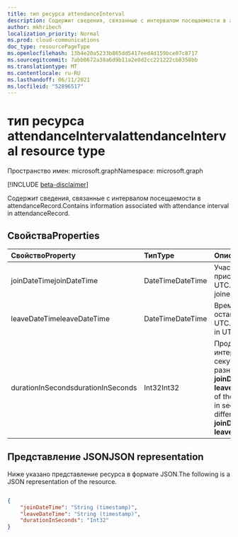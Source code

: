 ```yaml
---
title: тип ресурса attendanceInterval
description: Содержит сведения, связанные с интервалом посещаемости в attendanceRecord.
author: mkhribech
localization_priority: Normal
ms.prod: cloud-communications
doc_type: resourcePageType
ms.openlocfilehash: 13b4e20a5233b865dd5417eed4d159bce07c8717
ms.sourcegitcommit: 7abb0672a38a6d9b11a2e0d2cc221222cb8358bb
ms.translationtype: MT
ms.contentlocale: ru-RU
ms.lasthandoff: 06/11/2021
ms.locfileid: "52896517"
---
```

# <a name="attendanceinterval-resource-type"></a><span data-ttu-id="1cb85-103">тип ресурса attendanceInterval</span><span class="sxs-lookup"><span data-stu-id="1cb85-103">attendanceInterval resource type</span></span>

<span data-ttu-id="1cb85-104">Пространство имен: microsoft.graph</span><span class="sxs-lookup"><span data-stu-id="1cb85-104">Namespace: microsoft.graph</span></span>

[!INCLUDE [beta-disclaimer](../../includes/beta-disclaimer.md)]

<span data-ttu-id="1cb85-105">Содержит сведения, связанные с интервалом посещаемости в attendanceRecord.</span><span class="sxs-lookup"><span data-stu-id="1cb85-105">Contains information associated with attendance interval in attendanceRecord.</span></span>

## <a name="properties"></a><span data-ttu-id="1cb85-106">Свойства</span><span class="sxs-lookup"><span data-stu-id="1cb85-106">Properties</span></span>

| <span data-ttu-id="1cb85-107">Свойство</span><span class="sxs-lookup"><span data-stu-id="1cb85-107">Property</span></span>            | <span data-ttu-id="1cb85-108">Тип</span><span class="sxs-lookup"><span data-stu-id="1cb85-108">Type</span></span>    | <span data-ttu-id="1cb85-109">Описание</span><span class="sxs-lookup"><span data-stu-id="1cb85-109">Description</span></span>|
|:--------------------|:--------|:-----------|
| <span data-ttu-id="1cb85-110">joinDateTime</span><span class="sxs-lookup"><span data-stu-id="1cb85-110">joinDateTime</span></span> | <span data-ttu-id="1cb85-111">DateTime</span><span class="sxs-lookup"><span data-stu-id="1cb85-111">DateTime</span></span> | <span data-ttu-id="1cb85-112">Участник time присоединился к UTC.</span><span class="sxs-lookup"><span data-stu-id="1cb85-112">Time attendee joined in UTC.</span></span> |
| <span data-ttu-id="1cb85-113">leaveDateTime</span><span class="sxs-lookup"><span data-stu-id="1cb85-113">leaveDateTime</span></span> | <span data-ttu-id="1cb85-114">DateTime</span><span class="sxs-lookup"><span data-stu-id="1cb85-114">DateTime</span></span> | <span data-ttu-id="1cb85-115">Время участника, оставленного в UTC.</span><span class="sxs-lookup"><span data-stu-id="1cb85-115">Time attendee left in UTC.</span></span> |
| <span data-ttu-id="1cb85-116">durationInSeconds</span><span class="sxs-lookup"><span data-stu-id="1cb85-116">durationInSeconds</span></span> | <span data-ttu-id="1cb85-117">Int32</span><span class="sxs-lookup"><span data-stu-id="1cb85-117">Int32</span></span> | <span data-ttu-id="1cb85-118">Продолжительность интервала собрания в секундах; то есть разница между **joinDateTime** и **leaveDateTime.**</span><span class="sxs-lookup"><span data-stu-id="1cb85-118">Duration of the meeting interval in seconds; that is, the difference between **joinDateTime** and **leaveDateTime**.</span></span> |

## <a name="json-representation"></a><span data-ttu-id="1cb85-119">Представление JSON</span><span class="sxs-lookup"><span data-stu-id="1cb85-119">JSON representation</span></span>

<span data-ttu-id="1cb85-120">Ниже указано представление ресурса в формате JSON.</span><span class="sxs-lookup"><span data-stu-id="1cb85-120">The following is a JSON representation of the resource.</span></span>

<!-- {
  "blockType": "resource",
  "optionalProperties": [

  ],
  "@odata.type": "microsoft.graph.attendanceInterval"
}-->

```json

{
    "joinDateTime": "String (timestamp)",
    "leaveDateTime": "String (timestamp)",
    "durationInSeconds": "Int32"
}
    
```
